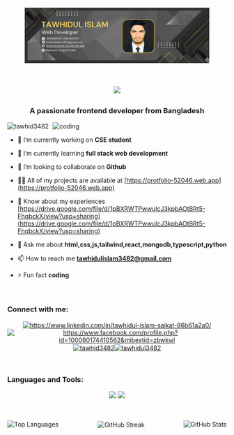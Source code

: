 <figure>
    <img src="Banner/banner.pdf"
         alt="Albuquerque, New Mexico">
    <figcaption ></figcaption>
</figure>

<h1 align="center">
    <img src="https://readme-typing-svg.herokuapp.com/?font=Righteous&size=35&center=true&vCenter=true&width=500&height=70&duration=4000&lines=Hi+There!+👋+I'm+Tawhidul+Islam;" />
</h1>

<!-- <h1 align="center">Hi 👋, I'm Tawhidul Islam</h1> -->
<h3 align="center">A passionate frontend developer from Bangladesh</h3>

<img align='right' alt='coding' width='400' src='https://i.pinimg.com/550x/54/e3/7d/54e37d8074ebcde1d96c77d7b2a7f310.jpg'>

<p align="left"> <img src="https://komarev.com/ghpvc/?username=tawhid3482&label=Profile%20views&color=0e75b6&style=flat" alt="tawhid3482" /> </p>

- 🔭 I’m currently working on **CSE student**

- 🌱 I’m currently learning **full stack web development**

- 👯 I’m looking to collaborate on **Github**

- 👨‍💻 All of my projects are available at [https://protfolio-52046.web.app](https://protfolio-52046.web.app)

- 📄 Know about my experiences [https://drive.google.com/file/d/1pBXRWTPwwulcJ3kpbAOtBRt5-FhqbckX/view?usp=sharing](https://drive.google.com/file/d/1pBXRWTPwwulcJ3kpbAOtBRt5-FhqbckX/view?usp=sharing)

- 💬 Ask me about **html,css,js,tailwind,react,mongodb,typescript,python**

- 📫 How to reach me **tawhidulislam3482@gmail.com**

- ⚡ Fun fact **coding**

<br />

<h3 align="left">Connect with me:</h3>

<p align="center"><a href="https://linkedin.com/in/https://www.linkedin.com/in/tawhidul-islam-saikat-86b61a2a0/" target="blank"><img align="center" src="https://raw.githubusercontent.com/rahuldkjain/github-profile-readme-generator/master/src/images/icons/Social/linked-in-alt.svg" alt="https://www.linkedin.com/in/tawhidul-islam-saikat-86b61a2a0/" height="30" width="40" /></a><a href="https://www.facebook.com/profile.php?id=100060174410562" target="blank"><img align="center" src="https://raw.githubusercontent.com/rahuldkjain/github-profile-readme-generator/master/src/images/icons/Social/facebook.svg" alt="https://www.facebook.com/profile.php?id=100060174410562&mibextid=zbwkwl" height="30" width="40" /></a><a href="https://instagram.com/tawhid3482" target="blank"><img align="center" src="https://raw.githubusercontent.com/rahuldkjain/github-profile-readme-generator/master/src/images/icons/Social/instagram.svg" alt="tawhid3482" height="30" width="40" /></a><a href="https://twitter.com/@tawhidul3482" target="blank"><img align="center" src="https://raw.githubusercontent.com/rahuldkjain/github-profile-readme-generator/master/src/images/icons/Social/twitter.svg" alt="tawhidul3482" height="30" width="40" /></a>

</p>
<br />

<h3 align="left">Languages and Tools:</h3>
<div align="center">
    <img src="https://skillicons.dev/icons?i=html,css,vscode,github,figma,tailwind,git,react" />
    <img src="https://skillicons.dev/icons?i=nodejs,python,javascript,typescript,express,firebase,mongodb,nextjs," /><br>
</div>
<!-- <p align="center"> 
<a href="https://www.w3schools.com/css/" target="_blank" rel="noreferrer"> <img src="https://raw.githubusercontent.com/devicons/devicon/master/icons/css3/css3-original-wordmark.svg" alt="css3" width="60" height="60"/> </a><a href="https://firebase.google.com/" target="_blank" rel="noreferrer"> <img src="https://www.vectorlogo.zone/logos/firebase/firebase-icon.svg" alt="firebase" width="60" height="60"/> </a><a href="https://www.w3.org/html/" target="_blank" rel="noreferrer"> <img src="https://raw.githubusercontent.com/devicons/devicon/master/icons/html5/html5-original-wordmark.svg" alt="html5" width="60" height="60"/> </a><a href="https://developer.mozilla.org/en-US/docs/Web/JavaScript" target="_blank" rel="noreferrer"> <img src="https://raw.githubusercontent.com/devicons/devicon/master/icons/javascript/javascript-original.svg" alt="javascript" width="60" height="60"/> </a><a href="https://www.mongodb.com/" target="_blank" rel="noreferrer"> <img src="https://raw.githubusercontent.com/devicons/devicon/master/icons/mongodb/mongodb-original-wordmark.svg" alt="mongodb" width="60" height="60"/> </a><a href="https://reactjs.org/" target="_blank" rel="noreferrer"> <img src="https://raw.githubusercontent.com/devicons/devicon/master/icons/react/react-original-wordmark.svg" alt="react" width="60" height="60"/> </a><a href="https://tailwindcss.com/" target="_blank" rel="noreferrer"> <img src="https://www.vectorlogo.zone/logos/tailwindcss/tailwindcss-icon.svg" alt="tailwind" width="60" height="60"/> </a><a href="https://www.python.org" target="_blank" rel="noreferrer"> <img src="https://raw.githubusercontent.com/devicons/devicon/master/icons/python/python-original.svg" alt="python" width="40" height="40"/> </a><a href="https://www.typescriptlang.org/" target="_blank" rel="noreferrer"> <img src="https://raw.githubusercontent.com/devicons/devicon/master/icons/typescript/typescript-original.svg" alt="typescript" width="40" height="40"/> </a></p> -->
</br>
</br>
 <!-- <p><img align="left" src="https://github-readme-stats.vercel.app/api/top-langs?username=tawhid3482&show_icons=true&locale=en&layout=compact" alt="tawhid3482" /></p> -->

<!-- <p>&nbsp;<img align="right" src="https://github-readme-stats.vercel.app/api?username=tawhid3482&show_icons=true&locale=en" alt="tawhid3482" /></p> -->

<!-- <p><img align="center" src="https://github-readme-streak-stats.herokuapp.com/?user=tawhid3482&" alt="tawhid3482" /></p>  -->
<div align="center">
  <!-- Top Languages Card -->
  <p>
    <img align="left" 
         src="https://github-readme-stats.vercel.app/api/top-langs?username=tawhid3482&show_icons=true&locale=en&layout=compact" 
         alt="Top Languages" />
  </p>

  <!-- GitHub Stats Card -->
  <p>
    <img align="right" 
         src="https://github-readme-stats.vercel.app/api?username=tawhid3482&show_icons=true&locale=en" 
         alt="GitHub Stats" />
  </p>

  <!-- GitHub Streak Stats -->
  <p>
    <img align="center" 
         src="https://github-readme-streak-stats.herokuapp.com/?user=tawhid3482" 
         alt="GitHub Streak" />
  </p>
</div>


<!-- <p><img align="center" src="https://github-readme-streak-stats.herokuapp.com/?user=tawhid3482&" alt="tawhid3482" /></p> -->
